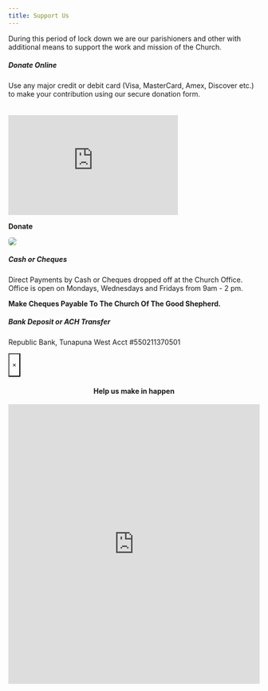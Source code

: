 ```yaml
---
title: Support Us
---
```

<p>During this period of lock down we are our parishioners and other with additional means to support the work and mission of the Church.</p> 

<h5>Donate Online</h5>

<p>Use any major credit or debit card (Visa, MasterCard, Amex, Discover etc.) to make your contribution using our secure donation form.</p>

<div class="grid-container">

<div class="grid-x grid-padding-x align-middle">

<div id="widget" class="medium-6 cell">

<iframe src="https://app.theflybottle.com/status-badge/d4961991-0877-4a36-b0ed-e2ff6aba5c8b" scrolling="no" allowfullscreen="" width="340" height="200" frameborder="0" style="margin-top: 20px;"></iframe>

<a class="button medium expanded" data-open="donateModal" style="margin-bottom: 30px;" aria-controls="donateModal" aria-haspopup="true" tabindex="0"><strong>Donate</strong></a></div>

<div class="medium-6 cell hide-for-small-only">

<img src="https://goodshepherdtt.org/img/good-shepherd-church-tunapuna.jpg" style="border-radius: 5px;"/>

</div>

</div></div>

<h5>Cash or Cheques</h5>

<p>Direct Payments by Cash or Cheques dropped off at the Church Office. Office is open on Mondays, Wednesdays and Fridays from 9am - 2 pm.</p> 

<p><strong>Make Cheques Payable To The Church Of The Good Shepherd.</strong></p>

<h5>Bank Deposit or ACH Transfer</h5>

<p>Republic Bank, Tunapuna West Acct #550211370501</p>

<div class="reveal full without-overlay" id="donateModal" data-reveal="" data-v-offset="0" role="dialog" aria-hidden="true" data-yeti-box="donateModal" data-resize="donateModal" data-n="exewxn-n">

<button class="close-button" data-close="" aria-label="Close modal" type="button" style="background: transparent;">

<span aria-hidden="true">×</span>

</button>

<br>

<center><h4>Help us make in happen</h4></center>

<iframe src="https://app.theflybottle.com/form-widget/d4961991-0877-4a36-b0ed-e2ff6aba5c8b" scrolling="no" allowfullscreen="" width="100%" height="560" frameborder="0"></iframe>

</div>
